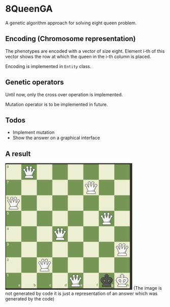 # 8QueenGA
A genetic algorithm approach for solving eight queen problem.

## Encoding (Chromosome representation)
The phenotypes are encoded with a vector of size eight.
Element i-th of this vector shows the row at which the queen
in the i-th column is placed.

Encoding is implemented in `Entity` class.

## Genetic operators
Until now, only the cross over operation is implemented.

Mutation operator is to be implemented in future.

## Todos
* Implement mutation
* Show the answer on a graphical interface

## A result
<img src="./image/res.png" width=400/>
(The image is not generated by code it is just a representation of an answer which was generated by the code)
